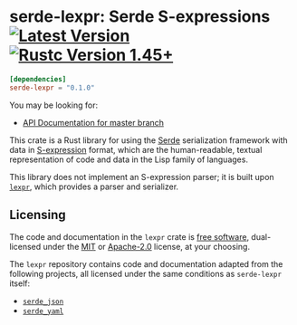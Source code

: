 # serde-lexpr: Serde S-expressions [![Latest Version]][crates.io] [![Rustc Version 1.45+]][rustc]

[Latest Version]: https://img.shields.io/crates/v/serde-lexpr.svg
[crates.io]: https://crates.io/crates/serde-lexpr
[Rustc Version 1.45+]: https://img.shields.io/badge/rustc-1.45+-lightgray.svg
[rustc]: https://blog.rust-lang.org/2020/07/16/Rust-1.45.0.html

```toml
[dependencies]
serde-lexpr = "0.1.0"
```

You may be looking for:

- [API Documentation for master branch](https://rotty.github.io/lexpr-rs/master/serde_lexpr/)

This crate is a Rust library for using the [Serde] serialization
framework with data in [S-expression] format, which are the
human-readable, textual representation of code and data in the Lisp
family of languages.

[Serde]: https://github.com/serde-rs/serde
[S-expression]: https://en.wikipedia.org/wiki/S-expression

This library does not implement an S-expression parser; it is built
upon [`lexpr`], which provides a parser and serializer.

[`lexpr`]: https://github.com/rotty/lexpr-rs/lexpr

## Licensing

The code and documentation in the `lexpr` crate is [free software],
dual-licensed under the [MIT](./LICENSE-MIT) or
[Apache-2.0](./LICENSE-APACHE) license, at your choosing.

[free software]: https://www.gnu.org/philosophy/free-sw.html

The `lexpr` repository contains code and documentation adapted from
the following projects, all licensed under the same conditions as
`serde-lexpr` itself:

- [`serde_json`](https://github.com/serde-rs/json)
- [`serde_yaml`](https://github.com/dtolnay/serde-yaml)
